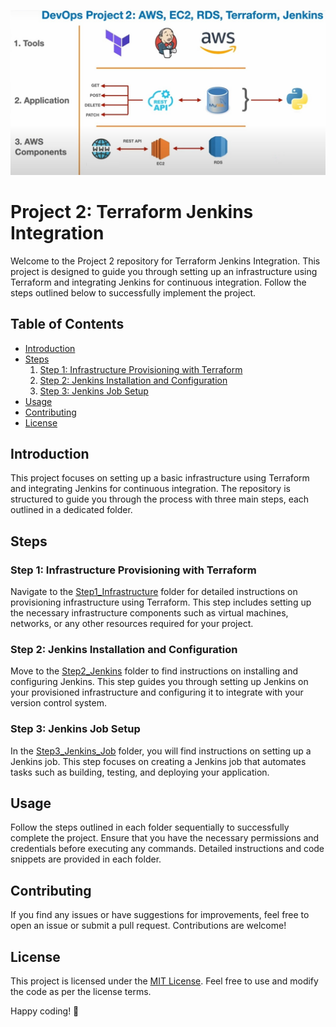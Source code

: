 ![Screenshot](overview.jpg)

# Project 2: Terraform Jenkins Integration

Welcome to the Project 2 repository for Terraform Jenkins Integration. This project is designed to guide you through setting up an infrastructure using Terraform and integrating Jenkins for continuous integration. Follow the steps outlined below to successfully implement the project.

## Table of Contents
- [Introduction](#introduction)
- [Steps](#steps)
  1. [Step 1: Infrastructure Provisioning with Terraform](#step-1-infrastructure-provisioning-with-terraform)
  2. [Step 2: Jenkins Installation and Configuration](#step-2-jenkins-installation-and-configuration)
  3. [Step 3: Jenkins Job Setup](#step-3-jenkins-job-setup)
- [Usage](#usage)
- [Contributing](#contributing)
- [License](#license)

## Introduction

This project focuses on setting up a basic infrastructure using Terraform and integrating Jenkins for continuous integration. The repository is structured to guide you through the process with three main steps, each outlined in a dedicated folder.

## Steps

### Step 1: Infrastructure Provisioning with Terraform

Navigate to the [Step1_Infrastructure](Step1_Infrastructure/) folder for detailed instructions on provisioning infrastructure using Terraform. This step includes setting up the necessary infrastructure components such as virtual machines, networks, or any other resources required for your project.

### Step 2: Jenkins Installation and Configuration

Move to the [Step2_Jenkins](Step2_Jenkins/) folder to find instructions on installing and configuring Jenkins. This step guides you through setting up Jenkins on your provisioned infrastructure and configuring it to integrate with your version control system.

### Step 3: Jenkins Job Setup

In the [Step3_Jenkins_Job](Step3_Jenkins_Job/) folder, you will find instructions on setting up a Jenkins job. This step focuses on creating a Jenkins job that automates tasks such as building, testing, and deploying your application.

## Usage

Follow the steps outlined in each folder sequentially to successfully complete the project. Ensure that you have the necessary permissions and credentials before executing any commands. Detailed instructions and code snippets are provided in each folder.

## Contributing

If you find any issues or have suggestions for improvements, feel free to open an issue or submit a pull request. Contributions are welcome!

## License

This project is licensed under the [MIT License](LICENSE). Feel free to use and modify the code as per the license terms.

Happy coding! 🚀